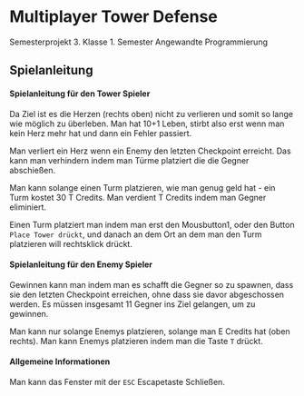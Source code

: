 # Multiplayer Tower Defense
Semesterprojekt 3. Klasse 1. Semester
Angewandte Programmierung

## Spielanleitung
#### Spielanleitung für den Tower Spieler
Da Ziel ist es die Herzen (rechts oben) nicht zu verlieren und somit so lange wie möglich zu überleben. Man hat 10+1 Leben, stirbt also erst wenn man kein Herz mehr hat und dann ein Fehler passiert.

Man verliert ein Herz wenn ein Enemy den letzten Checkpoint erreicht.
Das kann man verhindern indem man Türme platziert die die Gegner abschießen.

Man kann solange einen Turm platzieren, wie man genug geld hat - ein Turm kostet 30 T Credits.
Man verdient T Credits indem man Gegner eliminiert.

Einen Turm platziert man indem man erst den Mousbutton1, oder den Button `Place Tower drückt`, und danach an dem Ort an dem man den Turm platzieren will rechtsklick drückt.


#### Spielanleitung für den Enemy Spieler
Gewinnen kann man indem man es schafft die Gegner so zu spawnen, dass sie den letzten Checkpoint erreichen, ohne dass sie davor abgeschossen werden. Es müssen insgesamt 11 Gegner ins Ziel gelangen, um zu gewinnen. 

Man kann nur solange Enemys platzieren, solange man E Credits hat (oben rechts).
Man kann Enemys platzieren indem man die Taste  `T` drückt.

#### Allgemeine Informationen
Man kann das Fenster mit der `ESC` Escapetaste Schließen. 
